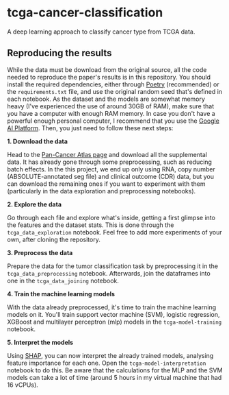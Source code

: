 # tcga-cancer-classification
A deep learning approach to classify cancer type from TCGA data.

## Reproducing the results

While the data must be download from the original source, all the code needed to reproduce the paper's results is in this repository. You should install the required dependencies, either through [Poetry](https://poetry.eustace.io/) (recommended) or the `requirements.txt` file, and use the original random seed that's defined in each notebook. As the dataset and the models are somewhat memory heavy (I've experienced the use of around 30GB of RAM), make sure that you have a computer with enough RAM memory. In case you don't have a powerful enough personal computer, I recommend that you use the [Google AI Platform](https://cloud.google.com/ai-platform-notebooks/). Then, you just need to follow these next steps:

**1. Download the data**

Head to the [Pan-Cancer Atlas page](https://gdc.cancer.gov/about-data/publications/pancanatlas) and download all the supplemental data. It has already gone through some preprocessing, such as reducing batch effects. In the this project, we end up only using RNA, copy number (ABSOLUTE-annotated seg file) and clinical outcome (CDR) data, but you can download the remaining ones if you want to experiment with them (particularly in the data exploration and preprocessing notebooks).
    
**2. Explore the data**

Go through each file and explore what's inside, getting a first glimpse into the features and the dataset stats. This is done through the `tcga_data_exploration` notebook. Feel free to add more experiments of your own, after cloning the repository.

**3. Preprocess the data**

Prepare the data for the tumor classification task by preprocessing it in the `tcga_data_preprocessing` notebook. Afterwards, join the dataframes into one in the `tcga_data_joining` notebook.

**4. Train the machine learning models**

With the data already preprocessed, it's time to train the machine learning models on it. You'll train support vector machine (SVM), logistic regression, XGBoost and multilayer perceptron (mlp) models in the `tcga-model-training` notebook.

**5. Interpret the models**

Using [SHAP](https://github.com/slundberg/shap), you can now interpret the already trained models, analysing feature importance for each one. Open the `tcga-model-interpretation` notebook to do this. Be aware that the calculations for the MLP and the SVM models can take a lot of time (around 5 hours in my virtual machine that had 16 vCPUs).
